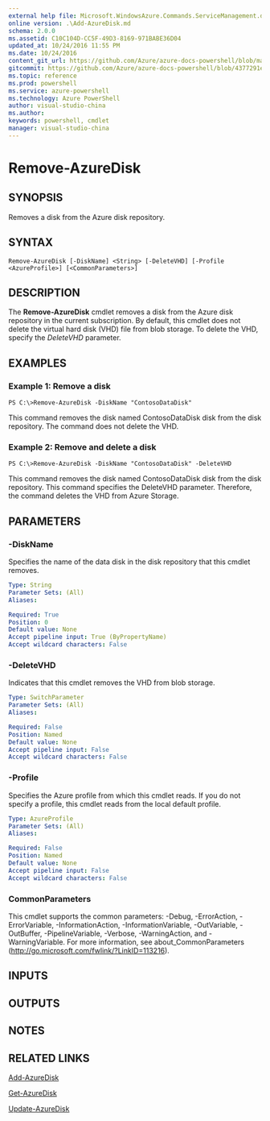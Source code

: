 ```yaml
---
external help file: Microsoft.WindowsAzure.Commands.ServiceManagement.dll-Help.xml
online version: .\Add-AzureDisk.md
schema: 2.0.0
ms.assetid: C10C104D-CC5F-49D3-8169-971BABE36D04
updated_at: 10/24/2016 11:55 PM
ms.date: 10/24/2016
content_git_url: https://github.com/Azure/azure-docs-powershell/blob/master/azureps-cmdlets-docs/ServiceManagement/Azure.Service/v0.9.8/Remove-AzureDisk.md
gitcommit: https://github.com/Azure/azure-docs-powershell/blob/4377291ee360e58e2c1c5d644155daf6a0279055/azureps-cmdlets-docs/ServiceManagement/Azure.Service/v0.9.8/Remove-AzureDisk.md
ms.topic: reference
ms.prod: powershell
ms.service: azure-powershell
ms.technology: Azure PowerShell
author: visual-studio-china
ms.author: 
keywords: powershell, cmdlet
manager: visual-studio-china
---
```


# Remove-AzureDisk

## SYNOPSIS
Removes a disk from the Azure disk repository.

## SYNTAX

```
Remove-AzureDisk [-DiskName] <String> [-DeleteVHD] [-Profile <AzureProfile>] [<CommonParameters>]
```

## DESCRIPTION
The **Remove-AzureDisk** cmdlet removes a disk from the Azure disk repository in the current subscription.
By default, this cmdlet does not delete the virtual hard disk (VHD) file from blob storage.
To delete the VHD, specify the *DeleteVHD* parameter.

## EXAMPLES

### Example 1: Remove a disk
```
PS C:\>Remove-AzureDisk -DiskName "ContosoDataDisk"
```

This command removes the disk named ContosoDataDisk disk from the disk repository.
The command does not delete the VHD.

### Example 2: Remove and delete a disk
```
PS C:\>Remove-AzureDisk -DiskName "ContosoDataDisk" -DeleteVHD
```

This command removes the disk named ContosoDataDisk disk from the disk repository.
This command specifies the DeleteVHD parameter.
Therefore, the command deletes the VHD from Azure Storage.

## PARAMETERS

### -DiskName
Specifies the name of the data disk in the disk repository that this cmdlet removes.

```yaml
Type: String
Parameter Sets: (All)
Aliases: 

Required: True
Position: 0
Default value: None
Accept pipeline input: True (ByPropertyName)
Accept wildcard characters: False
```

### -DeleteVHD
Indicates that this cmdlet removes the VHD from blob storage.

```yaml
Type: SwitchParameter
Parameter Sets: (All)
Aliases: 

Required: False
Position: Named
Default value: None
Accept pipeline input: False
Accept wildcard characters: False
```

### -Profile
Specifies the Azure profile from which this cmdlet reads.
If you do not specify a profile, this cmdlet reads from the local default profile.

```yaml
Type: AzureProfile
Parameter Sets: (All)
Aliases: 

Required: False
Position: Named
Default value: None
Accept pipeline input: False
Accept wildcard characters: False
```

### CommonParameters
This cmdlet supports the common parameters: -Debug, -ErrorAction, -ErrorVariable, -InformationAction, -InformationVariable, -OutVariable, -OutBuffer, -PipelineVariable, -Verbose, -WarningAction, and -WarningVariable. For more information, see about_CommonParameters (http://go.microsoft.com/fwlink/?LinkID=113216).

## INPUTS

## OUTPUTS

## NOTES

## RELATED LINKS

[Add-AzureDisk](./Add-AzureDisk.md)

[Get-AzureDisk](./Get-AzureDisk.md)

[Update-AzureDisk](./Update-AzureDisk.md)


